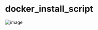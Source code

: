 # docker_install_script

![image](https://github.com/jjsprandel/docker_install_script/assets/116921084/2214b0ca-6fb2-41c3-82cf-ab5804ee9f8f)
